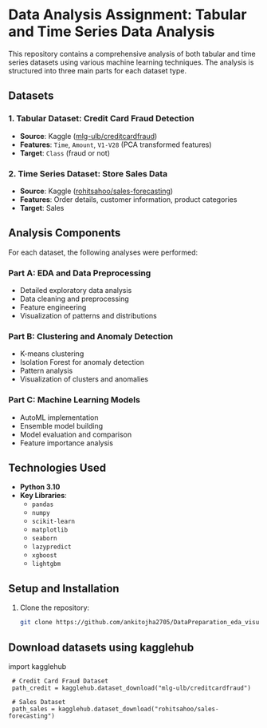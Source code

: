 # Data Analysis Assignment: Tabular and Time Series Data Analysis

This repository contains a comprehensive analysis of both tabular and time series datasets using various machine learning techniques. The analysis is structured into three main parts for each dataset type.


## Datasets

### 1. Tabular Dataset: Credit Card Fraud Detection
- **Source**: Kaggle ([mlg-ulb/creditcardfraud](https://www.kaggle.com/datasets/mlg-ulb/creditcardfraud))
- **Features**: `Time`, `Amount`, `V1-V28` (PCA transformed features)
- **Target**: `Class` (fraud or not)

### 2. Time Series Dataset: Store Sales Data
- **Source**: Kaggle ([rohitsahoo/sales-forecasting](https://www.kaggle.com/datasets/rohitsahoo/sales-forecasting))
- **Features**: Order details, customer information, product categories
- **Target**: Sales

## Analysis Components

For each dataset, the following analyses were performed:

### Part A: EDA and Data Preprocessing
- Detailed exploratory data analysis
- Data cleaning and preprocessing
- Feature engineering
- Visualization of patterns and distributions

### Part B: Clustering and Anomaly Detection
- K-means clustering
- Isolation Forest for anomaly detection
- Pattern analysis
- Visualization of clusters and anomalies

### Part C: Machine Learning Models
- AutoML implementation
- Ensemble model building
- Model evaluation and comparison
- Feature importance analysis

## Technologies Used

- **Python 3.10**
- **Key Libraries**:
  - `pandas`
  - `numpy`
  - `scikit-learn`
  - `matplotlib`
  - `seaborn`
  - `lazypredict`
  - `xgboost`
  - `lightgbm`

## Setup and Installation

1. Clone the repository:
   ```bash
   git clone https://github.com/ankitojha2705/DataPreparation_eda_visualizatoin.git
## Download datasets using kagglehub
import kagglehub

     # Credit Card Fraud Dataset
     path_credit = kagglehub.dataset_download("mlg-ulb/creditcardfraud")

     # Sales Dataset
     path_sales = kagglehub.dataset_download("rohitsahoo/sales-forecasting")


